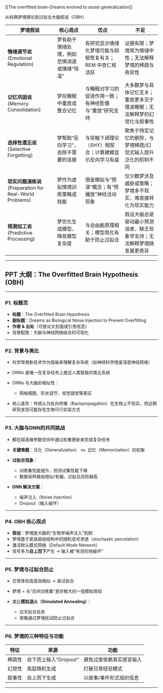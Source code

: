 [[The overfitted brain-Dreams evolved to assist generalization]]




从经典梦境理论到过拟合大脑假说（OBH）

| 梦境假说                                              | 核心观点                   | 优点                             | 不足                                   |
| ------------------------------------------------- | ---------------------- | ------------------------------ | ------------------------------------ |
| **情绪调节说** (Emotional Regulation)                  | 梦有助于情绪处理，例如恐惧消退或情绪“恒温” | 有研究显示情绪化梦境可能与抑郁恢复有关；REM 中杏仁核活跃 | 证据有限；梦境常为情绪中性；无法解释梦境的稀疏与奇异性          |
| **记忆巩固说** (Memory Consolidation)                  | 梦在睡眠中重放或整合记忆           | 与睡眠对学习的促进作用一致；有神经影像与“重放”研究支持   | 大多数梦与具体记忆无关；重放更多见于慢波睡眠；无法解释梦的幻觉化与叙事性 |
| **选择性遗忘说** (Selective Forgetting)                 | 梦帮助“反向学习”，去除不需要的连接     | 与突触下调理论（SHY）相契合；计算建模显示反向学习有益   | 聚焦于特定记忆的删除，与梦境稀疏/幻觉式输入提升泛化的机制不同      |
| **现实问题演练说** (Preparation for Real-World Problems) | 梦作为虚拟情境训练策略或技能         | 借鉴模拟与“预演”概念；有“预播放”神经活动现象       | 仅少数梦涉及威胁或策略；梦境多不现实，难直接转化为现实能力        |
| **预测加工说** (Predictive Processing)                 | 梦优化生成模型、降低模型复杂度        | 与自由能原理相关；模型简化有助于防止过拟合          | 假设大脑总是驱动最小预测误差，缺乏现象学支持；无法解释梦境随发展更奇异  |






---

## **PPT 大纲：The Overfitted Brain Hypothesis (OBH)**

---

### **P1. 标题页**

* **标题**：The Overfitted Brain Hypothesis
* **副标题**：Dreams as Biological Noise Injection to Prevent Overfitting
* **作者 & 出处**（可放论文封面或引用信息）
* 背景配图：大脑与神经网络结合的可视化

---

### **P2. 背景与类比**

* 科学常用新技术作为隐喻来理解复杂系统（如神经科学借鉴深度神经网络）
* DNNs 是唯一在复杂任务上接近人类智能的类比系统
* DNNs 与大脑的相似性：

  * 网格细胞、形状调节、视觉错觉等表征
* 核心差异：传统认为反向传播（Backpropagation）在生物上不现实，但近期研究发现可能存在生物可行实现方式

---

### **P3. 大脑与DNN的共同挑战**

* 都在超高维参数空间中通过权重更新来完成复杂任务
* **关键难题**：泛化（Generalization） vs. 记忆（Memorization）的权衡
* **过拟合现象**：

  * 训练集性能提升，但测试集性能下降
  * 数据采样越自相似/有偏，过拟合风险越高
* **DNN 解决方案**：

  * 噪声注入（Noise Injection）
  * Dropout（输入破坏）

---

### **P4. OBH 核心观点**

* **假设**：梦境是大脑的“生物学噪声注入”机制
* 梦境基于皮层层级结构中的随机信号渗透（stochastic percolation）
* 激活默认模式网络（Default Mode Network）
* 信号多为**自上而下**产生 → 输入被“有目的地破坏”

---

### **P5. 梦境与过拟合防止**

* 日常体验高度自相似 → 易过拟合
* 梦境 = 与“日间训练集”差异极大的一组模拟体验
* 类比**模拟退火（Simulated Annealing）**：

  * 白天拟合任务
  * 夜晚通过梦境扰动防止过拟合

---

### **P6. 梦境的三种特征与功能**

| 特征  | 来源              | 功能           |
| --- | --------------- | ------------ |
| 稀疏性 | 自下而上输入“Dropout” | 避免过度依赖真实感官输入 |
| 幻觉性 | 高层随机生成          | 打破日常经验模式     |
| 叙事性 | 自上而下生成          | 以故事/事件形式组织信息 |

---
